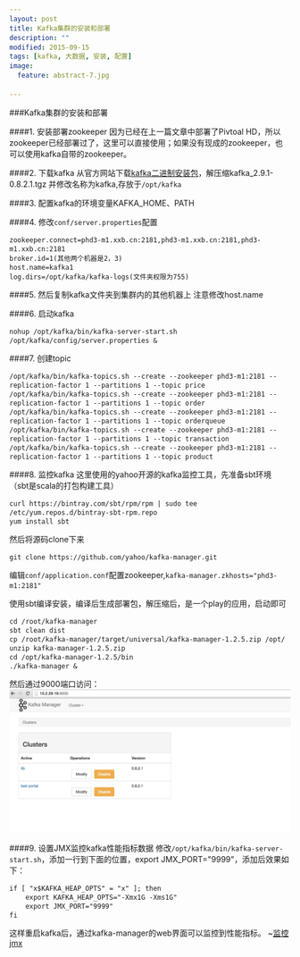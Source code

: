 ```yaml
---
layout: post
title: Kafka集群的安装和部署
description: ""
modified: 2015-09-15
tags: [kafka, 大数据, 安装, 配置]
image:
  feature: abstract-7.jpg

---
```


###Kafka集群的安装和部署

####1. 安装部署zookeeper
因为已经在上一篇文章中部署了Pivtoal HD，所以zookeeper已经部署过了，这里可以直接使用；如果没有现成的zookeeper，也可以使用kafka自带的zookeeper。

####2. 下载kafka
从官方网站下载[kafka二进制安装包](https://www.apache.org/dyn/closer.cgi?path=/kafka/0.8.2.1/kafka_2.9.1-0.8.2.1.tgz)，解压缩kafka_2.9.1-0.8.2.1.tgz 并修改名称为kafka,存放于`/opt/kafka`

####3. 配置kafka的环境变量KAFKA_HOME、PATH

####4. 修改`conf/server.properties`配置

~~~shell
zookeeper.connect=phd3-m1.xxb.cn:2181,phd3-m1.xxb.cn:2181,phd3-m1.xxb.cn:2181
broker.id=1(其他两个机器是2，3)
host.name=kafka1
log.dirs=/opt/kafka/kafka-logs(文件夹权限为755)
~~~

####5. 然后复制kafka文件夹到集群内的其他机器上
注意修改host.name

####6. 启动kafka

~~~shell
nohup /opt/kafka/bin/kafka-server-start.sh /opt/kafka/config/server.properties &
~~~

####7. 创建topic
~~~shell
/opt/kafka/bin/kafka-topics.sh --create --zookeeper phd3-m1:2181 --replication-factor 1 --partitions 1 --topic price
/opt/kafka/bin/kafka-topics.sh --create --zookeeper phd3-m1:2181 --replication-factor 1 --partitions 1 --topic order
/opt/kafka/bin/kafka-topics.sh --create --zookeeper phd3-m1:2181 --replication-factor 1 --partitions 1 --topic orderqueue
/opt/kafka/bin/kafka-topics.sh --create --zookeeper phd3-m1:2181 --replication-factor 1 --partitions 1 --topic transaction
/opt/kafka/bin/kafka-topics.sh --create --zookeeper phd3-m1:2181 --replication-factor 1 --partitions 1 --topic product
~~~

####8. 监控kafka
这里使用的yahoo开源的kafka监控工具，先准备sbt环境（sbt是scala的打包构建工具）

~~~shell
curl https://bintray.com/sbt/rpm/rpm | sudo tee /etc/yum.repos.d/bintray-sbt-rpm.repo
yum install sbt
~~~

然后将源码clone下来

~~~shell
git clone https://github.com/yahoo/kafka-manager.git
~~~

编辑`conf/application.conf`配置zookeeper,`kafka-manager.zkhosts="phd3-m1:2181"`

使用sbt编译安装，编译后生成部署包，解压缩后，是一个play的应用，启动即可

~~~shell
cd /root/kafka-manager
sbt clean dist
cp /root/kafka-manager/target/universal/kafka-manager-1.2.5.zip /opt/
unzip kafka-manager-1.2.5.zip
cd /opt/kafka-manager-1.2.5/bin
./kafka-manager &
~~~
然后通过9000端口访问：
![kafka-manager界面](/images/kafka-manager.png)

####9. 设置JMX监控kafka性能指标数据
修改`/opt/kafka/bin/kafka-server-start.sh`，添加一行到下面的位置，export JMX_PORT="9999"，添加后效果如下：

~~~shell
if [ "x$KAFKA_HEAP_OPTS" = "x" ]; then
    export KAFKA_HEAP_OPTS="-Xmx1G -Xms1G"
    export JMX_PORT="9999"
fi
~~~

这样重启kafka后，通过kafka-manager的web界面可以监控到性能指标。
~[监控jmx](/images/kafka-jmx.png)



